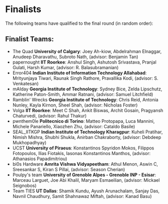 Finalists
=========

The following teams have qualified to the final round (in random order):

## Finalist Teams:

- The Quad **University of Calgary**: Joey Ah-kiow, Abdelrahman Elnaggar, Anudeep Dharavathu, Subroto Nath, (advisor: Benjamin Tan)
- papernought **IIT Roorkee**: Anshul Singh, Ashutosh Srivastava, Pranjal Gulati, Harsh Kumar, (advisor: R. Balasubramanian)
- Error404 **Indian Institute of Information Technology Allahabad**: Mrityunjaya Tiwari, Raunak Singh Rathore, Pravallika Kodi, (advisor: S. Venkatesan)
- mAIday **Georgia Institute of Technology**: Sydney Bice, Zelda Lipschutz, Katherine Paton-Smith, Ammar Ratnani, (advisor: Samuel Litchfield)
- Ramblin' Wrecks **Georgia Institute of Technology**: Chris Reid, Antonia Nunley, Kayla Kirnon, Sheel Shah, (advisor: Nicholas Foster)
- Volga **IIT Roorkee**: Meet C Shah, Ankit Biswas, Archit Gosain, Pragyansh Chaturvedi, (advisor: Rahul Thakur)
- pwnthem0le **Politecnico di Torino**: Matteo Protopapa, Luca Mannini, Michele Panariello, Xiaozhen Zhu, (advisor: Cataldo Basile)
- SEAL_IITKGP **Indian Institute of Technology Kharagpur**: Kuheli Pratihar, Nimish Mishra, Shubhi Shukla, Anirban Chakraborty, (advisor: Debdeep Mukhopadhyay)
- UCST **University of Piraeus**: Konstantinos Spyridon Mokos, Filippos Fotopoulos, Ilias Fiotakis, Iasonas Konstantinos Manthos, (advisor: Athanasios Papadimitriou)
- bi0s Hardware **Amrita Vishwa Vidyapeetham**: Athul Menon, Aswin C, Sreesankar S, Kiran S Pillai, (advisor: Season Cherian)
- Poulpy's team **University of Grenoble Alpes - Grenoble INP - Esisar**: Marceau Larguet, Joe Abi Khalil, Maryam Esmaeilian, (advisor: Mickael Seignobos)
- Team TIES **UT Dallas**: Shamik Kundu, Ayush Arunachalam, Sanjay Das, Navnil Chaudhury, Samit Shahnawaz Miftah, (advisor: Kanad Basu)
